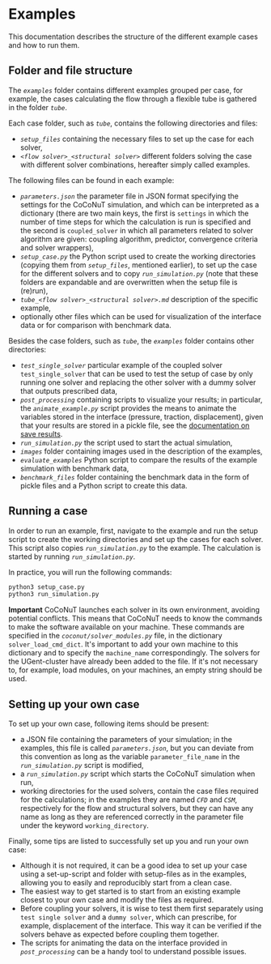 # Examples

This documentation describes the structure of the different example cases and how to run them.


## Folder and file structure

The *`examples`* folder contains different examples grouped per case, for example, the cases calculating the flow through a flexible tube is gathered in the folder *`tube`*.

Each case folder, such as *`tube`*, contains the following directories and files:

- *`setup_files`* containing the necessary files to set up the case for each solver,
- *`<flow solver>_<structural solver>`* different folders solving the case with different solver combinations, hereafter simply called examples.

The following files can be found in each example:

- *`parameters.json`* the parameter file in JSON format specifying the settings for the CoCoNuT simulation, and which can be interpreted as a dictionary (there are two main keys,
the first is `settings` in which the number of time steps for which the calculation is run is specified and the second is `coupled_solver` in which all parameters related to solver algorithm are given: coupling algorithm, predictor, convergence criteria and solver wrappers),
- *`setup_case.py`* the Python script used to create the working directories (copying them from *`setup_files`*, mentioned earlier), to set up the case for the different solvers and to copy *`run_simulation.py`* (note that these folders are expandable and are overwritten when the setup file is (re)run), 
- *`tube_<flow solver>_<structural solver>.md`* description of the specific example,
- optionally other files which can be used for visualization of the interface data or for comparison with benchmark data.

Besides the case folders, such as *`tube`*, the *`examples`* folder contains other directories:

- *`test_single_solver`* particular example of the coupled solver `test_single_solver` that can be used to test the setup of case by only running one solver and replacing the other solver with a dummy solver that outputs prescribed data,
- *`post_processing`* containing scripts to visualize your results; in particular, the *`animate_example.py`* script provides the means to animate the variables stored in the interface (pressure, traction, displacement), given that your results are stored in a pickle file, see the [documentation on save results](../coupling_components/coupled_solvers/coupled_solvers.md#save-results).
- *`run_simulation.py`* the script used to start the actual simulation,
- *`images`* folder containing images used in the description of the examples,
- *`evaluate_examples`* Python script to compare the results of the example simulation with benchmark data,
- *`benchmark_files`* folder containing the benchmark data in the form of pickle files and a Python script to create this data.


## Running a case

In order to run an example, first, navigate to the example and run the setup script to create the working directories and set up the cases for each solver.
This script also copies *`run_simulation.py`* to the example.
The calculation is started by running *`run_simulation.py`*.

In practice, you will run the following commands:
```bash
python3 setup_case.py
python3 run_simulation.py
```

**Important**
CoCoNuT launches each solver in its own environment, avoiding potential conflicts.
This means that CoCoNuT needs to know the commands to make the software available on your machine.
These commands are specified in the *`coconut/solver_modules.py`* file, in the dictionary `solver_load_cmd_dict`.
It's important to add your own machine to this dictionary and to specify the `machine_name` correspondingly.
The solvers for the UGent-cluster have already been added to the file.
If it's not necessary to, for example, load modules, on your machines, an empty string should be used.


## Setting up your own case

To set up your own case, following items should be present:

- a JSON file containing the parameters of your simulation; in the examples, this file is called *`parameters.json`*, but you can deviate from this convention as long as the variable `parameter_file_name` in the *`run_simulation.py`* script is modified,
- a *`run_simulation.py`* script which starts the CoCoNuT simulation when run,
- working directories for the used solvers, contain the case files required for the calculations; in the examples they are named *`CFD`* and *`CSM`*, respectively for the flow and structural solvers, but they can have any name as long as they are referenced correctly in the parameter file under the keyword `working_directory`.

Finally, some tips are listed to successfully set up you and run your own case:

- Although it is not required, it can be a good idea to set up your case using a set-up-script and folder with setup-files as in the examples, allowing you to easily and reproducibly start from a clean case.
- The easiest way to get started is to start from an existing example closest to your own case and modify the files as required.
- Before coupling your solvers, it is wise to test them first separately using `test single solver` and a `dummy solver`, which can prescribe, for example, displacement of the interface. This way it can be verified if the solvers behave as expected before coupling them together.
- The scripts for animating the data on the interface provided in *`post_processing`* can be a handy tool to understand possible issues.
